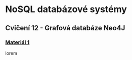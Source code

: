 # NoSQL databázové systémy

## Cvičení 12 - Grafová databáze Neo4J

### [Materiál 1](https://www.tutorialspoint.com/neo4j/index.htm)

lorem
